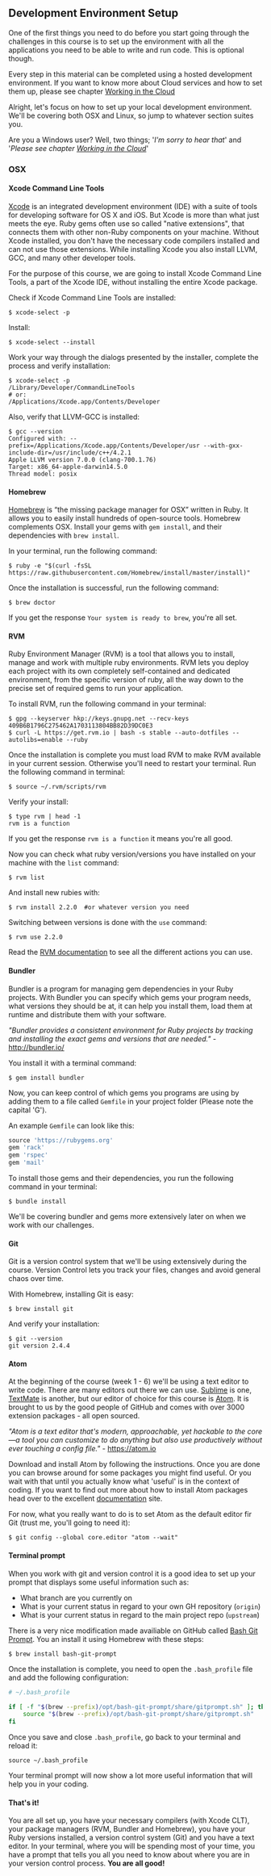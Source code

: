 ## Development Environment Setup

One of the first things you need to do before you start going through the challenges in this course is to set up the environment with all the applications you need to be able to write and run code. This is optional though. 

Every step in this material can be completed using a hosted development environment. If you want to know more about Cloud services and how to set them up, please see chapter [Working in the Cloud](/working_in_the_cloud.md)

Alright, let's focus on how to set up your local development environment. We'll be covering both OSX and Linux, so jump to whatever section suites you. 

Are you a Windows user? Well, two things; '*I'm sorry to hear that*' and '*Please see chapter [Working in the Cloud](/working_in_the_cloud.md)*'

### OSX

#### Xcode Command Line Tools
[Xcode](https://developer.apple.com/xcode/) is an integrated development environment (IDE) with a suite of tools for developing software for OS X and iOS. But Xcode is more than what just meets the eye. Ruby gems often use so called "native extensions", that connects them with other non-Ruby components on your machine. Without Xcode installed, you don't have the necessary code compilers installed and can not use those extensions. While installing Xcode you also install LLVM, GCC, and many other developer tools. 

For the purpose of this course, we are going to install Xcode Command Line Tools, a part of the Xcode IDE, without installing the entire Xcode package. 

Check if Xcode Command Line Tools are installed:
```shell
$ xcode-select -p
```

Install:
```shell
$ xcode-select --install
```
Work your way through the dialogs presented by the installer, complete the process and verify installation:
```shell
$ xcode-select -p
/Library/Developer/CommandLineTools
# or: 
/Applications/Xcode.app/Contents/Developer
```

Also, verify that LLVM-GCC is installed:

```shell
$ gcc --version
Configured with: --prefix=/Applications/Xcode.app/Contents/Developer/usr --with-gxx-include-dir=/usr/include/c++/4.2.1
Apple LLVM version 7.0.0 (clang-700.1.76)
Target: x86_64-apple-darwin14.5.0
Thread model: posix
```
#### Homebrew
[Homebrew](http://brew.sh/) is “the missing package manager for OSX” written in Ruby. It allows you to easily install hundreds of open-source tools. Homebrew complements OSX. Install your gems with `gem install`, and their dependencies with `brew install`.

In your terminal, run the following command:
```shell
$ ruby -e "$(curl -fsSL https://raw.githubusercontent.com/Homebrew/install/master/install)"
```

Once the installation is successful, run the following command:

```shell
$ brew doctor
```
If you get the response `Your system is ready to brew`, you're all set.

#### RVM

Ruby Environment Manager (RVM) is a tool that allows you to install, manage and work with multiple ruby environments. RVM lets you deploy each project with its own completely self-contained and dedicated environment, from the specific version of ruby, all the way down to the precise set of required gems to run your application.

To install RVM, run the following command in your terminal:

```shell
$ gpg --keyserver hkp://keys.gnupg.net --recv-keys 409B6B1796C275462A1703113804BB82D39DC0E3
$ curl -L https://get.rvm.io | bash -s stable --auto-dotfiles --autolibs=enable --ruby
```
Once the installation is complete you must load RVM to make RVM available in your current session. Otherwise you'll need to restart your terminal. Run the following command in terminal:

```shell
$ source ~/.rvm/scripts/rvm
```

Verify your install:

```shell
$ type rvm | head -1
rvm is a function
```

If you get the response `rvm is a function` it means you're all good.

Now you can check what ruby version/versions you have installed on your machine with the `list` command:

```shell
$ rvm list
```

And install new rubies with:
```shell
$ rvm install 2.2.0  #or whatever version you need
```

Switching between versions is done with the `use` command:

```shell
$ rvm use 2.2.0
```
Read the [RVM documentation](https://github.com/rvm/rvm#action) to see all the different actions you can use.

#### Bundler
Bundler is a program for managing gem dependencies in your Ruby projects. With Bundler you can specify which gems your program needs, what versions they should be at, it can help you install them, load them at runtime and distribute them with your software.

*"Bundler provides a consistent environment for Ruby projects by tracking and installing the exact gems and versions that are needed."* - http://bundler.io/

You install it with a terminal command:

```shell
$ gem install bundler
```

Now, you can keep control of which gems you programs are using by adding them to a file called `Gemfile` in your project folder (Please note the capital 'G'). 

An example `Gemfile` can look like this:
```ruby
source 'https://rubygems.org'
gem 'rack'
gem 'rspec'
gem 'mail'
```

To install those gems and their dependencies, you run the following command in your terminal:
```shell
$ bundle install
```

We'll be covering bundler and gems more extensively later on when we work with our challenges. 


#### Git
Git is a version control system that we'll be using extensively during the course. Version Control lets you track your files, changes and avoid general chaos over time. 

With Homebrew, installing Git is easy:

```shell
$ brew install git
```
And verify your installation: 

```shell
$ git --version
git version 2.4.4
```

#### Atom
At the beginning of the course (week 1 - 6) we'll be using a text editor to write code. There are many editors out there we can use. [Sublime](http://www.sublimetext.com/) is one, [TextMate](https://macromates.com/) is another, but our editor of choice for this course is [Atom](https://atom.io). It is brought to us by the good people of GitHub and comes with over 3000 extension packages - all open sourced.

*"Atom is a text editor that's modern, approachable, yet hackable to the core—a tool you can customize to do anything but also use productively without ever touching a config file."* - https://atom.io

Download and install Atom by following the instructions. Once you are done you can browse around for some packages you might find useful. Or you wait with that until you actually know what 'useful' is in the context of coding. If you want to find out more about how to install Atom packages head over to the excellent [documentation](https://atom.io/docs/v1.2.4/using-atom-atom-packages) site. 

For now, what you really want to do is to set Atom as the default editor fir Git (trust me, you'll going to need it):

```shell
$ git config --global core.editor "atom --wait"
```

#### Terminal prompt
When you work with git and version control it is a good idea to set up your prompt that displays some useful information such as:
- What branch are you currently on
- What is your current status in regard to your own GH repository (`origin`)
- What is your current status in regard to the main project repo (`upstream`)

There is a very nice modification made availiable on GitHub called [Bash Git Prompt](https://github.com/magicmonty/bash-git-prompt). You an install it using Homebrew with these steps:

```shell
$ brew install bash-git-prompt
```

Once the installation is complete, you need to open the `.bash_profile` file and add the following configuration:

```bash
# ~/.bash_profile

if [ -f "$(brew --prefix)/opt/bash-git-prompt/share/gitprompt.sh" ]; then
    source "$(brew --prefix)/opt/bash-git-prompt/share/gitprompt.sh"
fi
```

Once you save and close `.bash_profile`, go back to your terminal and reload it:

```shell
source ~/.bash_profile
```

Your terminal prompt will now show a lot more useful information that will help you in your coding. 


#### That's it!
You are all set up, you have your necessary compilers (with Xcode CLT), your package managers (RVM, Bundler and Homebrew), you have your Ruby versions installed, a version control system (Git) and you have a text editor. In your terminal, where you will be spending most of your time, you have a prompt that tells you all you need to know about where you are in your version control process.  **You are all good!**












